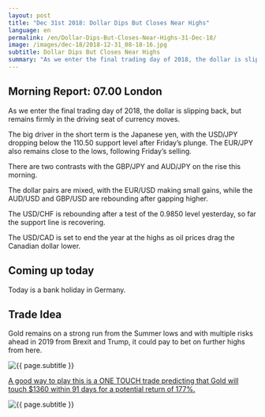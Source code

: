 ```yaml
---
layout: post
title: "Dec 31st 2018: Dollar Dips But Closes Near Highs"
language: en
permalink: /en/Dollar-Dips-But-Closes-Near-Highs-31-Dec-18/
image: /images/dec-18/2018-12-31_08-18-16.jpg
subtitle: Dollar Dips But Closes Near Highs
summary: "As we enter the final trading day of 2018, the dollar is slipping back, but remains firmly in the driving seat of currency moves. The big driver in the short term is the Japanese yen, with the USD/JPY dropping below the 110.50 support level after Friday’s plunge"
---
```

## Morning Report: 07.00 London

As we enter the final trading day of 2018, the dollar is slipping back, but remains firmly in the driving seat of currency moves. 

The big driver in the short term is the Japanese yen, with the USD/JPY dropping below the 110.50 support level after Friday’s plunge. The EUR/JPY also remains close to the lows, following Friday’s selling. 

There are two contrasts with the GBP/JPY and AUD/JPY on the rise this morning. 

The dollar pairs are mixed, with the EUR/USD making small gains, while the AUD/USD and GBP/USD are rebounding after gapping higher. 

The USD/CHF is rebounding after a test of the 0.9850 level yesterday, so far the support line is recovering. 

The USD/CAD is set to end the year at the highs as oil prices drag the Canadian dollar lower. 

## Coming up today

Today is a bank holiday in Germany. 

## Trade Idea

Gold remains on a strong run from the Summer lows and with multiple risks ahead in 2019 from Brexit and Trump, it could pay to bet on further highs from here.

<img class="post-image" src="{{ site.url }}/images/dec-18/2018-12-31_08-18-16.jpg" alt="{{ page.subtitle }}" title="{{ page.subtitle }}">

<a href="%LINK%%?currency=GBP&market=commodities&underlying=frxXAUUSD&formname=touchnotouch&duration_amount=91&duration_units=d&amount=10&amount_type=stake&expiry_type=duration&barrier=1360" target="_blank" rel="noopener noreferrer nofollow">A good way to play this is a ONE TOUCH trade predicting that Gold will touch $1360 within 91 days for a potential return of 177%.</a>

<img class="post-image" src="{{ site.url }}/images/dec-18/2018-12-31_08-17-15.jpg" alt="{{ page.subtitle }}" title="{{ page.subtitle }}">
